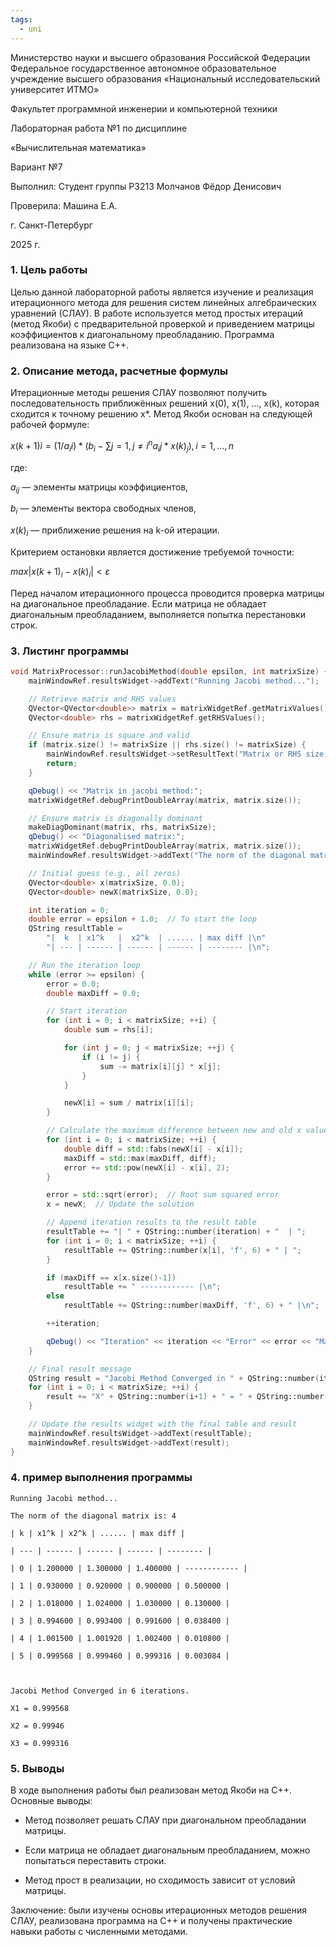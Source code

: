 ```yaml
---
tags:
  - uni
---
```

Министерство науки и высшего образования Российской Федерации
Федеральное государственное автономное образовательное учреждение
высшего образования
«Национальный исследовательский университет ИТМО»

Факультет программной инженерии и компьютерной техники

Лабораторная работа №1
по дисциплине

«Вычислительная математика»

Вариант №7

Выполнил: Студент группы P3213
Молчанов Фёдор Денисович

Проверила: Машина Е.А.

г. Санкт-Петербург

2025 г.

### 1. Цель работы

Целью данной лабораторной работы является изучение и реализация итерационного метода для решения систем линейных алгебраических уравнений (СЛАУ). В работе используется метод простых итераций (метод Якоби) с предварительной проверкой и приведением матрицы коэффициентов к диагональному преобладанию. Программа реализована на языке C++.

### 2. Описание метода, расчетные формулы

Итерационные методы решения СЛАУ позволяют получить последовательность приближённых решений x(0), x(1), ..., x(k), которая сходится к точному решению x*. Метод Якоби основан на следующей рабочей формуле:

$x(k+1)i = (1 / a_ii) * (b_i - \sum{j=1, j \neq i}^{n} a_ij * x(k)_j), i = 1, ..., n$

где:

$a_{ij}$ — элементы матрицы коэффициентов,

$b_i$ — элементы вектора свободных членов,

$x(k)_i$ — приближение решения на k-ой итерации.

Критерием остановки является достижение требуемой точности:

$max |x(k+1)_i - x(k)_i| < ε$

Перед началом итерационного процесса проводится проверка матрицы на диагональное преобладание. Если матрица не обладает диагональным преобладанием, выполняется попытка перестановки строк.

### 3. Листинг программы
```cpp
void MatrixProcessor::runJacobiMethod(double epsilon, int matrixSize) {
    mainWindowRef.resultsWidget->addText("Running Jacobi method...");

    // Retrieve matrix and RHS values
    QVector<QVector<double>> matrix = matrixWidgetRef.getMatrixValues();
    QVector<double> rhs = matrixWidgetRef.getRHSValues();

    // Ensure matrix is square and valid
    if (matrix.size() != matrixSize || rhs.size() != matrixSize) {
        mainWindowRef.resultsWidget->setResultText("Matrix or RHS size mismatch.");
        return;
    }

    qDebug() << "Matrix in jacobi method:";
    matrixWidgetRef.debugPrintDoubleArray(matrix, matrix.size());

    // Ensure matrix is diagonally dominant
    makeDiagDominant(matrix, rhs, matrixSize);
    qDebug() << "Diagonalised matrix:";
    matrixWidgetRef.debugPrintDoubleArray(matrix, matrix.size());
    mainWindowRef.resultsWidget->addText("The norm of the diagonal matrix is: " + QString::number(matrixNorm(matrix)));

    // Initial guess (e.g., all zeros)
    QVector<double> x(matrixSize, 0.0);
    QVector<double> newX(matrixSize, 0.0);

    int iteration = 0;
    double error = epsilon + 1.0;  // To start the loop
    QString resultTable =
        "|  k  | x1^k   |  x2^k  | ...... | max diff |\n"
        "| --- | ------ | ------ | ------ | -------- |\n";

    // Run the iteration loop
    while (error >= epsilon) {
        error = 0.0;
        double maxDiff = 0.0;

        // Start iteration
        for (int i = 0; i < matrixSize; ++i) {
            double sum = rhs[i];

            for (int j = 0; j < matrixSize; ++j) {
                if (i != j) {
                    sum -= matrix[i][j] * x[j];
                }
            }

            newX[i] = sum / matrix[i][i];
        }

        // Calculate the maximum difference between new and old x values
        for (int i = 0; i < matrixSize; ++i) {
            double diff = std::fabs(newX[i] - x[i]);
            maxDiff = std::max(maxDiff, diff);
            error += std::pow(newX[i] - x[i], 2);
        }

        error = std::sqrt(error);  // Root sum squared error
        x = newX;  // Update the solution

        // Append iteration results to the result table
        resultTable += "| " + QString::number(iteration) + "  | ";
        for (int i = 0; i < matrixSize; ++i) {
            resultTable += QString::number(x[i], 'f', 6) + " | ";
        }

        if (maxDiff == x[x.size()-1])
            resultTable += " ------------ |\n";
        else
            resultTable += QString::number(maxDiff, 'f', 6) + " |\n";

        ++iteration;

        qDebug() << "Iteration" << iteration << "Error" << error << "Max Diff" << maxDiff;
    }

    // Final result message
    QString result = "Jacobi Method Converged in " + QString::number(iteration) + " iterations.\n";
    for (int i = 0; i < matrixSize; ++i) {
        result += "X" + QString::number(i+1) + " = " + QString::number(x[i]) + "\n";
    }

    // Update the results widget with the final table and result
    mainWindowRef.resultsWidget->addText(resultTable);
    mainWindowRef.resultsWidget->addText(result);
}
```
### 4. пример выполнения программы
```
Running Jacobi method...

The norm of the diagonal matrix is: 4

| k | x1^k | x2^k | ...... | max diff |

| --- | ------ | ------ | ------ | -------- |

| 0 | 1.200000 | 1.300000 | 1.400000 | ------------ |

| 1 | 0.930000 | 0.920000 | 0.900000 | 0.500000 |

| 2 | 1.018000 | 1.024000 | 1.030000 | 0.130000 |

| 3 | 0.994600 | 0.993400 | 0.991600 | 0.038400 |

| 4 | 1.001500 | 1.001920 | 1.002400 | 0.010800 |

| 5 | 0.999568 | 0.999460 | 0.999316 | 0.003084 |

  

Jacobi Method Converged in 6 iterations.

X1 = 0.999568

X2 = 0.99946

X3 = 0.999316
```

### 5. Выводы
В ходе выполнения работы был реализован метод Якоби на C++. Основные выводы:

- Метод позволяет решать СЛАУ при диагональном преобладании матрицы.
    
- Если матрица не обладает диагональным преобладанием, можно попытаться переставить строки.
    
- Метод прост в реализации, но сходимость зависит от условий матрицы.
    

Заключение: были изучены основы итерационных методов решения СЛАУ, реализована программа на C++ и получены практические навыки работы с численными методами.